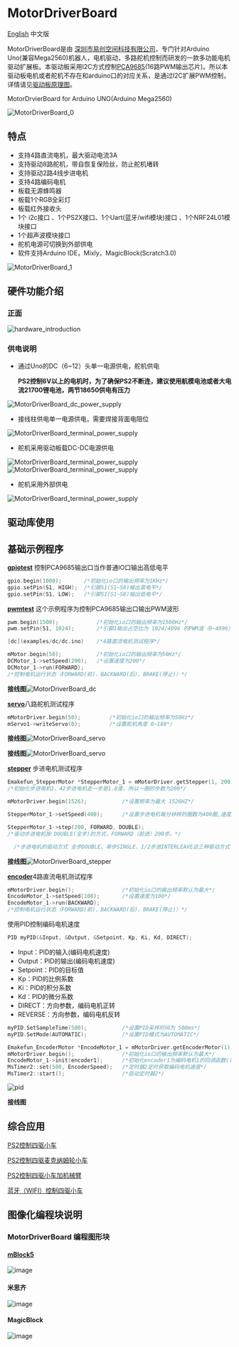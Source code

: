 # MotorDriverBoard
[English](README.md) 中文版

MotorDriverBoard是由 [深圳市易创空间科技有限公司](www.emakefun.com)，专门针对Arduino Uno(兼容Mega2560)机器人，电机驱动，多路舵机控制而研发的一款多功能电机驱动扩展板。本驱动板采用I2C方式控制[PCA9685](./doc/pca9685.pdf)(16路PWM输出芯片)。所以本驱动板电机或者舵机不存在和arduino口的对应关系，是通过I2C扩展PWM控制，详情请见[驱动板原理图](./doc/MotorDriverBoard_V5.1.pdf)。

MotorDrvierBoard for Arduino  UNO(Arduino Mega2560) 

![MotorDriverBoard_0](./doc/picture/ZH/MotorDriverBoard_show0.jpg)

## 特点
- 支持4路直流电机，最大驱动电流3A
- 支持驱动8路舵机，带自恢复保险丝，防止舵机堵转
- 支持驱动2路4线步进电机
- 支持4路编码电机
- 板载无源蜂鸣器
- 板载1个RGB全彩灯
- 板载红外接收头
- 1个 i2c接口 、1个PS2X接口、1个Uart(蓝牙/wifi模块)接口 、1个NRF24L01模块接口
- 1个超声波模块接口
- 舵机电源可切换到外部供电
- 软件支持Arduino IDE，Mixly，MagicBlock(Scratch3.0)

![MotorDriverBoard_1](./doc/picture/ZH/MotorDriverBoard_show1.png)

## 硬件功能介绍
### 正面
![hardware_introduction](./doc/picture/ZH/hardwareIntroduction.png)

### 供电说明
- 通过Uno的DC（6~12）头单一电源供电，舵机供电

  **PS2控制6V以上的电机时，为了确保PS2不断连，建议使用航模电池或者大电流21700锂电池，两节18650供电有压力**

![MotorDriverBoard_dc_power_supply](./doc/picture/ZH/dc_power_supply.png)

- 接线柱供电单一电源供电，需要焊接背面电阻位

![MotorDriverBoard_terminal_power_supply](./doc/picture/ZH/terminal_power_supply.png)

- 舵机采用驱动板载DC-DC电源供电

![MotorDriverBoard_terminal_power_supply](./doc/picture/ZH/dc_dc_servo.png) 
![MotorDriverBoard_terminal_power_supply](./doc/picture/ZH/back.png)




- 舵机采用外部供电

![MotorDriverBoard_terminal_power_supply](./doc/picture/ZH/terminal_power_servo.png)

## 驱动库使用



## 基础示例程序
[**gpiotest**](examples/gpiotest/gpiotest.ino) 控制PCA9685输出口当作普通IO口输出高低电平

```c++
gpio.begin(1000);  		/*初始化io口的输出频率为1KHz*/
gpio.setPin(S1, HIGH);  /*引脚S1(S1~S8)输出高电平*/
gpio.setPin(S1, LOW);  	/*引脚S1(S1~S8)输出低电平*/
```

  

[**pwmtest**](examples/pwmtest/pwmtest.ino) 这个示例程序为控制PCA9685输出口输出PWM波形

```c++
pwm.begin(1500);  			/*初始化io口的输出频率为1500Hz*/
pwm.setPin(S1, 1024); 		/*引脚1输出占空比为 1024/4096 的PWM波（0~4096）*/

[dc](examples/dc/dc.ino)	/*4路直流电机测试程序*/

mMotor.begin(50); 			/*初始化io口的输出频率为50Hz*/
DCMotor_1->setSpeed(200); 	/*设置速度为200*/
DCMotor_1->run(FORWARD); 
/*控制电机运行状态（FORWARD(前)、BACKWARD(后)、BRAKE(停止)）*/
```

**接线图**![MotorDriverBoard_dc](./doc/picture/ZH/dc.png)

[**servo**](examples/servo/servo.ino)八路舵机测试程序

```c++
mMotorDriver.begin(50); 		/*初始化io口的输出频率为50Hz*/
mServo1->writeServo(0); 		/*设置舵机角度 0~180*/
```

**接线图**![MotorDriverBoard_servo](./doc/picture/ZH/servo.png)

**接线图**![MotorDriverBoard_servo](./doc/picture/ZH/servo.png)

[**stepper**](examples/stepper/stepper.ino) 步进电机测试程序

```c++
Emakefun_StepperMotor *StepperMotor_1 = mMotorDriver.getStepper(1, 200);  
/*初始化步进电机1，42步进电机走一步是1.8度，所以一圈的步数为200*/

mMotorDriver.begin(1526); 			/*设置频率为最大 1526HZ*/

StepperMotor_1->setSpeed(400);  	/*设置步进电机每分钟转的圈数为400圈,速度越快力矩越小*/

StepperMotor_1->step(200, FORWARD, DOUBLE); 
/*驱动步进电机按 DOUBLE(全步)的方式，FORWARD（前进）200步。*/

  /*步进电机的驱动方式 全步DOUBLE、单步SINGLE、1/2步进INTERLEAVE这三种驱动方式（步进电机的驱动原理请查阅相关资料）。*/
```

**接线图**![MotorDriverBoard_stepper](./doc/picture/ZH/stepper.png)

[**encoder**](examples/encoder/encoder.ino)4路直流电机测试程序

```c++
mMotorDriver.begin(); 				/*初始化io口的输出频率默认为最大*/
EncodeMotor_1->setSpeed(100); 		/*设置速度为100*/
EncodeMotor_1->run(BACKWARD);
/*控制电机运行状态（FORWARD(前)、BACKWARD(后)、BRAKE(停止)）*/
```

使用PID控制编码电机速度

```c++
PID myPID(&Input, &Output, &Setpoint, Kp, Ki, Kd, DIRECT);
```

- Input：PID的输入(编码电机速度)
- Output：PID的输出(编码电机速度)
- Setpoint：PID的目标值
- Kp：PID的比例系数
- Ki：PID的积分系数
- Kd：PID的微分系数
- DIRECT：方向参数，编码电机正转
- REVERSE：方向参数，编码电机反转

```c++
myPID.SetSampleTime(500); 			/*设置PID采样时间为 500ms*/
myPID.SetMode(AUTOMATIC);  			/*设置PID模式为AUTOMATIC*/
```

```c++
Emakefun_EncoderMotor *EncodeMotor_1 = mMotorDriver.getEncoderMotor(1); /*获取编码电机1*/
mMotorDriver.begin(); 				/*初始化io口的输出频率默认为最大*/
EncodeMotor_1->init(encoder1); 		/*初始化encoder1为编码电机1的回调函数(计算编码盘的脉冲)*/
MsTimer2::set(500, EncoderSpeed);  	/*定时器2定时获取编码电机速度*/
MsTimer2::start(); 					/*启动定时器2*/
```

![pid](./doc/picture/ZH/pid.png)

**接线图**

## 综合应用

[PS2控制四驱小车](examples/ps2ControlCar/ps2ControlCar.ino)

[PS2控制四驱麦克纳姆轮小车](examples/ps2ControlMecanumWheel/ps2ControlMecanumWheel.ino)

[PS2控制四驱小车加机械臂](examples/ps2ControlCarAndRoboticArm/ps2ControlCarAndRoboticArm.ino)

[蓝牙（WIFI）控制四驱小车](examples/ble/ble.ino)

## 图像化编程块说明

### MotorDriverBoard 编程图形块
#### [mBlock5]()
![image]()
#### 米思齐
![image]()
#### MagicBlock
![image]()

